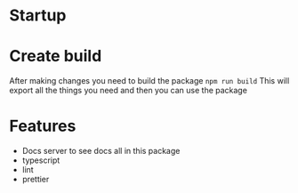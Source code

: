 # Startup

# Create build
After making changes you need to build the package
```npm run build```
This will export all the things you need and then you can use the package


# Features
- Docs server to see docs all in this package
- typescript
- lint
- prettier

